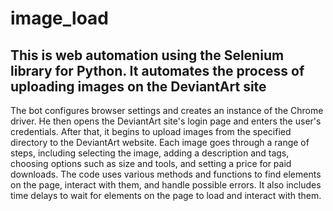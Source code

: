 # image_load
## This is web automation using the Selenium library for Python. It automates the process of uploading images on the DeviantArt site

The bot configures browser settings and creates an instance of the Chrome driver. He then opens the DeviantArt site's login page and enters the user's credentials. After that, it begins to upload images from the specified directory to the DeviantArt website. Each image goes through a range of steps, including selecting the image, adding a description and tags, choosing options such as size and tools, and setting a price for paid downloads.
The code uses various methods and functions to find elements on the page, interact with them, and handle possible errors. It also includes time delays to wait for elements on the page to load and interact with them.
